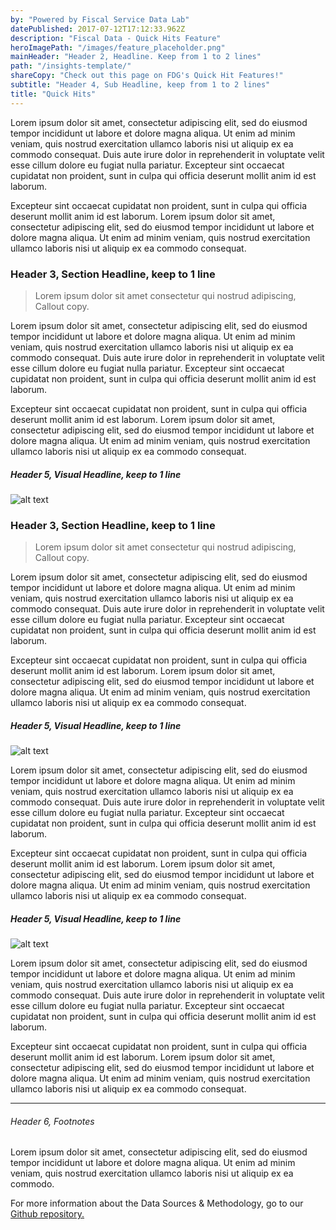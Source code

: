 ```yaml
---
by: "Powered by Fiscal Service Data Lab"
datePublished: 2017-07-12T17:12:33.962Z
description: "Fiscal Data - Quick Hits Feature"
heroImagePath: "/images/feature_placeholder.png"
mainHeader: "Header 2, Headline. Keep from 1 to 2 lines"
path: "/insights-template/"
shareCopy: "Check out this page on FDG's Quick Hit Features!"
subtitle: "Header 4, Sub Headline, keep from 1 to 2 lines"
title: "Quick Hits"
---
```


Lorem ipsum dolor sit amet, consectetur adipiscing elit, sed do eiusmod
tempor incididunt ut labore et dolore magna aliqua. Ut enim ad minim
veniam, quis nostrud exercitation ullamco laboris nisi ut aliquip ex ea
commodo consequat. Duis aute irure dolor in reprehenderit in voluptate
velit esse cillum dolore eu fugiat nulla pariatur. Excepteur sint
occaecat cupidatat non proident, sunt in culpa qui officia deserunt
mollit anim id est laborum.

Excepteur sint occaecat cupidatat non proident, sunt in culpa qui
officia deserunt mollit anim id est laborum. Lorem ipsum dolor sit amet,
consectetur adipiscing elit, sed do eiusmod tempor incididunt ut labore
et dolore magna aliqua. Ut enim ad minim veniam, quis nostrud
exercitation ullamco laboris nisi ut aliquip ex ea commodo consequat.

### Header 3, Section Headline, keep to 1 line

> Lorem ipsum dolor sit amet consectetur qui nostrud adipiscing, Callout copy.

Lorem ipsum dolor sit amet, consectetur adipiscing elit, sed do eiusmod
tempor incididunt ut labore et dolore magna aliqua. Ut enim ad minim
veniam, quis nostrud exercitation ullamco laboris nisi ut aliquip ex ea
commodo consequat. Duis aute irure dolor in reprehenderit in voluptate
velit esse cillum dolore eu fugiat nulla pariatur. Excepteur sint
occaecat cupidatat non proident, sunt in culpa qui officia deserunt
mollit anim id est laborum.

Excepteur sint occaecat cupidatat non proident, sunt in culpa qui
officia deserunt mollit anim id est laborum. Lorem ipsum dolor sit amet,
consectetur adipiscing elit, sed do eiusmod tempor incididunt ut labore
et dolore magna aliqua. Ut enim ad minim veniam, quis nostrud
exercitation ullamco laboris nisi ut aliquip ex ea commodo consequat.

##### Header 5, Visual Headline, keep to 1 line

![alt text](/images/feature_placeholder.png "Visualization")

### Header 3, Section Headline, keep to 1 line

> Lorem ipsum dolor sit amet consectetur qui nostrud adipiscing, Callout copy.

Lorem ipsum dolor sit amet, consectetur adipiscing elit, sed do eiusmod
tempor incididunt ut labore et dolore magna aliqua. Ut enim ad minim
veniam, quis nostrud exercitation ullamco laboris nisi ut aliquip ex ea
commodo consequat. Duis aute irure dolor in reprehenderit in voluptate
velit esse cillum dolore eu fugiat nulla pariatur. Excepteur sint
occaecat cupidatat non proident, sunt in culpa qui officia deserunt
mollit anim id est laborum.

Excepteur sint occaecat cupidatat non proident, sunt in culpa qui
officia deserunt mollit anim id est laborum. Lorem ipsum dolor sit amet,
consectetur adipiscing elit, sed do eiusmod tempor incididunt ut labore
et dolore magna aliqua. Ut enim ad minim veniam, quis nostrud
exercitation ullamco laboris nisi ut aliquip ex ea commodo consequat.

##### Header 5, Visual Headline, keep to 1 line

![alt text](/images/feature_placeholder.png "Visualization")

Lorem ipsum dolor sit amet, consectetur adipiscing elit, sed do eiusmod
tempor incididunt ut labore et dolore magna aliqua. Ut enim ad minim
veniam, quis nostrud exercitation ullamco laboris nisi ut aliquip ex ea
commodo consequat. Duis aute irure dolor in reprehenderit in voluptate
velit esse cillum dolore eu fugiat nulla pariatur. Excepteur sint
occaecat cupidatat non proident, sunt in culpa qui officia deserunt
mollit anim id est laborum.

Excepteur sint occaecat cupidatat non proident, sunt in culpa qui
officia deserunt mollit anim id est laborum. Lorem ipsum dolor sit amet,
consectetur adipiscing elit, sed do eiusmod tempor incididunt ut labore
et dolore magna aliqua. Ut enim ad minim veniam, quis nostrud
exercitation ullamco laboris nisi ut aliquip ex ea commodo consequat.

##### Header 5, Visual Headline, keep to 1 line

![alt text](/images/feature_placeholder.png "Visualization")
<InsightsDownload />

Lorem ipsum dolor sit amet, consectetur adipiscing elit, sed do eiusmod
tempor incididunt ut labore et dolore magna aliqua. Ut enim ad minim
veniam, quis nostrud exercitation ullamco laboris nisi ut aliquip ex ea
commodo consequat. Duis aute irure dolor in reprehenderit in voluptate
velit esse cillum dolore eu fugiat nulla pariatur. Excepteur sint
occaecat cupidatat non proident, sunt in culpa qui officia deserunt
mollit anim id est laborum.

Excepteur sint occaecat cupidatat non proident, sunt in culpa qui
officia deserunt mollit anim id est laborum. Lorem ipsum dolor sit amet,
consectetur adipiscing elit, sed do eiusmod tempor incididunt ut labore
et dolore magna aliqua. Ut enim ad minim veniam, quis nostrud
exercitation ullamco laboris nisi ut aliquip ex ea commodo consequat.

---

###### Header 6, Footnotes

<DSM>

Lorem ipsum dolor sit amet, consectetur adipiscing elit,
sed do eiusmod tempor incididunt ut labore et dolore magna aliqua. Ut
enim ad minim veniam, quis nostrud exercitation ullamco laboris nisi ut
aliquip ex ea commodo.

For more information about the Data Sources & Methodology,
go to our [Github repository. <ExtIcon />](https://fiscaldata.treasury.gov/)

</DSM>
